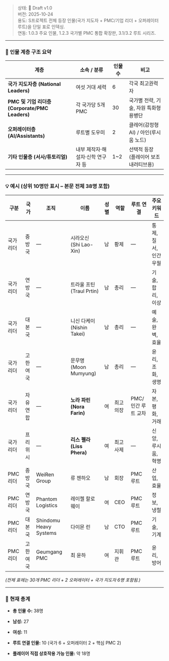 > 상태: 🧩 Draft v1.0  
> 버전: 2025-10-24  
> 용도: S프로젝트 전체 등장 인물(국가 지도자 + PMC/기업 리더 + 오퍼레이터 루트)을 단일 표로 인덱싱.  
> 연동: 1.0.3 주요 인물, 1.2.3 국가별 PMC 통합 확장판, 3.1/3.2 루트 시리즈.

---

### 📜 **인물 계층 구조 요약**

|계층|소속 / 분류|인물 수|비고|
|---|---|---|---|
|**국가 지도자층 (National Leaders)**|여섯 거대 세력|6|각국 최고권력자|
|**PMC 및 기업 리더층 (Corporate/PMC Leaders)**|각 국가당 5개 PMC|30|국가별 전략, 기술, 자원 특화형 용병단|
|**오퍼레이터층 (AI/Assistants)**|루트별 도우미|2|클레어(감정형 AI) / 아인(루시움 노드)|
|**기타 인물층 (서사/튜토리얼)**|내부 제작자·해설자·신학 연구자 등|1~2|선택적 등장 (플레이어 보조 내러티브용)|

---

### 💡 **예시 (상위 10명만 표시 – 본문 전체 38명 포함)**

|구분|국가|조직|이름|성별|역할|루트 연결|주요 키워드|
|---|---|---|---|---|---|---|---|
|국가 리더|중방국|—|시라오신 (Shi Lao-Xin)|남|황제|—|통제, 질서, 인간우월|
|국가 리더|연방국|—|트라울 프틴 (Traul Prtin)|남|총리|—|기술, 합리, 이상|
|국가 리더|대본국|—|니신 다케이 (Nishin Takei)|남|총리|—|예술, 완벽, 효율|
|국가 리더|고한여국|—|문무명 (Moon Mumyung)|남|총리|—|윤리, 조화, 생명|
|국가 리더|자유연합|—|**노라 파린 (Nora Farin)**|여|최고의장|PMC/민간 루트 교차|자본, 평화, 거래|
|국가 리더|프리위시|—|**리스 펠라 (Liss Phera)**|여|최고사제|—|신앙, 루시움, 혁명|
|PMC 리더|중방국|WeiRen Group|류 젠하오|남|회장|PMC 루트|산업, 효율|
|PMC 리더|연방국|Phantom Logistics|레이첼 할로웨이|여|CEO|PMC 루트|정보, 냉철|
|PMC 리더|대본국|Shindomu Heavy Systems|다이몬 린|남|CTO|PMC 루트|기술, 기계|
|PMC 리더|고한여국|Geumgang PMC|최 윤하|여|지휘관|PMC 루트|윤리, 방어|

_(전체 표에는 30개 PMC 리더 + 2 오퍼레이터 + 국가 지도자 6명 포함됨.)_

---

### 🧮 **현재 총계**

- **총 인물 수:** 38명
    
- **남성:** 27
    
- **여성:** 11
    
- **루트 연결 인물:** 10 (국가 6 + 오퍼레이터 2 + 핵심 PMC 2)
    
- **플레이어 직접 상호작용 가능 인물:** 약 18명